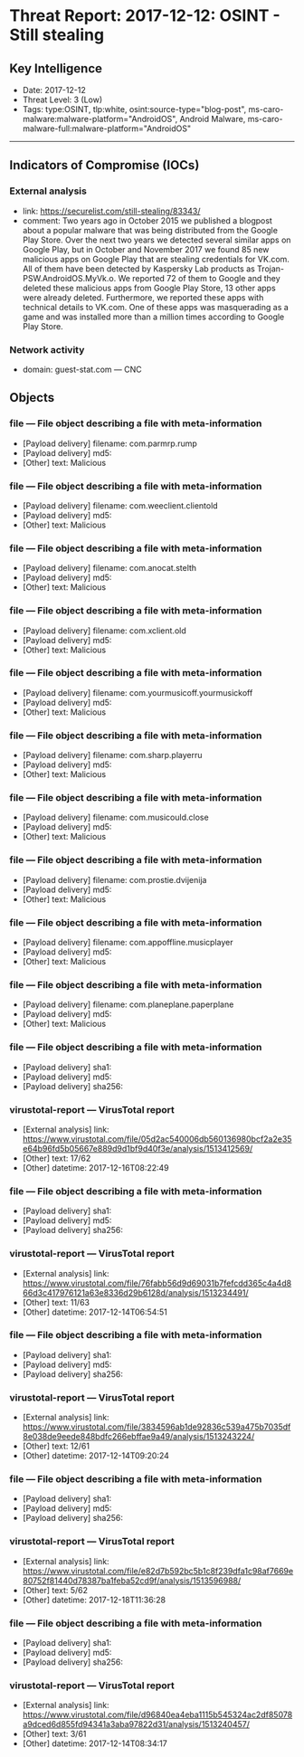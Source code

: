# Threat Report: 2017-12-12: OSINT - Still stealing


## Key Intelligence
* Date: 2017-12-12
* Threat Level: 3 (Low)
* Tags: type:OSINT, tlp:white, osint:source-type="blog-post", ms-caro-malware:malware-platform="AndroidOS", Android Malware, ms-caro-malware-full:malware-platform="AndroidOS"

---

## Indicators of Compromise (IOCs)
### External analysis
* link: https://securelist.com/still-stealing/83343/
* comment: Two years ago in October 2015 we published a blogpost about a popular malware that was being distributed from the Google Play Store. Over the next two years we detected several similar apps on Google Play, but in October and November 2017 we found 85 new malicious apps on Google Play that are stealing credentials for VK.com. All of them have been detected by Kaspersky Lab products as Trojan-PSW.AndroidOS.MyVk.o. We reported 72 of them to Google and they deleted these malicious apps from Google Play Store, 13 other apps were already deleted. Furthermore, we reported these apps with technical details to VK.com. One of these apps was masquerading as a game and was installed more than a million times according to Google Play Store.

### Network activity
* domain: guest-stat.com — CNC

## Objects
### file — File object describing a file with meta-information
* [Payload delivery] filename: com.parmrp.rump
* [Payload delivery] md5: <md5>
* [Other] text: Malicious

### file — File object describing a file with meta-information
* [Payload delivery] filename: com.weeclient.clientold
* [Payload delivery] md5: <md5>
* [Other] text: Malicious

### file — File object describing a file with meta-information
* [Payload delivery] filename: com.anocat.stelth
* [Payload delivery] md5: <md5>
* [Other] text: Malicious

### file — File object describing a file with meta-information
* [Payload delivery] filename: com.xclient.old
* [Payload delivery] md5: <md5>
* [Other] text: Malicious

### file — File object describing a file with meta-information
* [Payload delivery] filename: com.yourmusicoff.yourmusickoff
* [Payload delivery] md5: <md5>
* [Other] text: Malicious

### file — File object describing a file with meta-information
* [Payload delivery] filename: com.sharp.playerru
* [Payload delivery] md5: <md5>
* [Other] text: Malicious

### file — File object describing a file with meta-information
* [Payload delivery] filename: com.musicould.close
* [Payload delivery] md5: <md5>
* [Other] text: Malicious

### file — File object describing a file with meta-information
* [Payload delivery] filename: com.prostie.dvijenija
* [Payload delivery] md5: <md5>
* [Other] text: Malicious

### file — File object describing a file with meta-information
* [Payload delivery] filename: com.appoffline.musicplayer
* [Payload delivery] md5: <md5>
* [Other] text: Malicious

### file — File object describing a file with meta-information
* [Payload delivery] filename: com.planeplane.paperplane
* [Payload delivery] md5: <md5>
* [Other] text: Malicious

### file — File object describing a file with meta-information
* [Payload delivery] sha1: <sha1>
* [Payload delivery] md5: <md5>
* [Payload delivery] sha256: <sha256>

### virustotal-report — VirusTotal report
* [External analysis] link: https://www.virustotal.com/file/05d2ac540006db560136980bcf2a2e35e64b96fd5b05667e889d9d1bf9d40f3e/analysis/1513412569/
* [Other] text: 17/62
* [Other] datetime: 2017-12-16T08:22:49

### file — File object describing a file with meta-information
* [Payload delivery] sha1: <sha1>
* [Payload delivery] md5: <md5>
* [Payload delivery] sha256: <sha256>

### virustotal-report — VirusTotal report
* [External analysis] link: https://www.virustotal.com/file/76fabb56d9d69031b7fefcdd365c4a4d866d3c417976121a63e8336d29b6128d/analysis/1513234491/
* [Other] text: 11/63
* [Other] datetime: 2017-12-14T06:54:51

### file — File object describing a file with meta-information
* [Payload delivery] sha1: <sha1>
* [Payload delivery] md5: <md5>
* [Payload delivery] sha256: <sha256>

### virustotal-report — VirusTotal report
* [External analysis] link: https://www.virustotal.com/file/3834596ab1de92836c539a475b7035df8e038de9eede848bdfc266ebffae9a49/analysis/1513243224/
* [Other] text: 12/61
* [Other] datetime: 2017-12-14T09:20:24

### file — File object describing a file with meta-information
* [Payload delivery] sha1: <sha1>
* [Payload delivery] md5: <md5>
* [Payload delivery] sha256: <sha256>

### virustotal-report — VirusTotal report
* [External analysis] link: https://www.virustotal.com/file/e82d7b592bc5b1c8f239dfa1c98af7669e80752f81440d78387ba1feba52cd9f/analysis/1513596988/
* [Other] text: 5/62
* [Other] datetime: 2017-12-18T11:36:28

### file — File object describing a file with meta-information
* [Payload delivery] sha1: <sha1>
* [Payload delivery] md5: <md5>
* [Payload delivery] sha256: <sha256>

### virustotal-report — VirusTotal report
* [External analysis] link: https://www.virustotal.com/file/d96840ea4eba1115b545324ac2df85078a9dced6d855fd94341a3aba97822d31/analysis/1513240457/
* [Other] text: 3/61
* [Other] datetime: 2017-12-14T08:34:17
